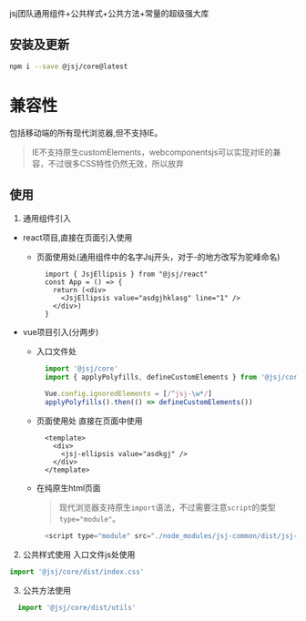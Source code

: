 jsj团队通用组件+公共样式+公共方法+常量的超级强大库

## 安装及更新
```bash
npm i --save @jsj/core@latest
```

# 兼容性
包括移动端的所有现代浏览器,但不支持IE。

> IE不支持原生customElements，webcomponentsjs可以实现对IE的兼容，不过很多CSS特性仍然无效，所以放弃

## 使用
1. 通用组件引入
  - react项目,直接在页面引入使用
    - 页面使用处(通用组件中的名字Jsj开头，对于-的地方改写为驼峰命名)
      ```tsx
        import { JsjEllipsis } from "@jsj/react"
        const App = () => {
          return (<div>
            <JsjEllipsis value="asdgjhklasg" line="1" />
          </div>)
        }
      ```

  - vue项目引入(分两步)
      - 入口文件处
        ```js static
          import '@jsj/core'
          import { applyPolyfills, defineCustomElements } from '@jsj/core/loader';

          Vue.config.ignoredElements = [/^jsj-\w*/]
          applyPolyfills().then(() => defineCustomElements())
        ```
      - 页面使用处
        直接在页面中使用
        ```vue
          <template>
            <div>
              <jsj-ellipsis value="asdkgj" />
            </div>
          </template>
        ```
    - 在纯原生html页面 
        > 现代浏览器支持原生`import`语法，不过需要注意`script`的类型`type="module"`。

      ```js static
        <script type="module" src="./node_modules/jsj-common/dist/jsj-common/jsj-common.esm.js"></script>
      ```

2. 公共样式使用  入口文件js处使用
````js static
import '@jsj/core/dist/index.css'
````

3. 公共方法使用
````js static
  import '@jsj/core/dist/utils'
````

